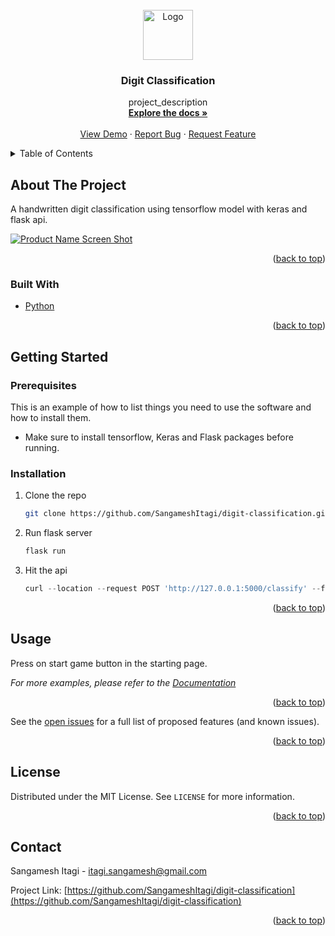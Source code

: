 <div id="top"></div>




<!-- PROJECT SHIELDS -->
<!--
*** I'm using markdown "reference style" links for readability.
*** Reference links are enclosed in brackets [ ] instead of parentheses ( ).
*** See the bottom of this document for the declaration of the reference variables
*** for contributors-url, forks-url, etc. This is an optional, concise syntax you may use.
*** https://www.markdownguide.org/basic-syntax/#reference-style-links
-->

<!-- PROJECT LOGO -->
<br />
<div align="center">
  <a href="https://github.com/SangameshItagi/digit-classification">
    <img src="images/logo.png" alt="Logo" width="80" height="80">
  </a>

<h3 align="center">Digit Classification</h3>

  <p align="center">
    project_description
    <br />
    <a href="https://github.com/SangameshItagi/digit-classification"><strong>Explore the docs »</strong></a>
    <br />
    <br />
    <a href="https://github.com/SangameshItagi/digit-classification">View Demo</a>
    ·
    <a href="https://github.com/SangameshItagi/digit-classification/issues">Report Bug</a>
    ·
    <a href="https://github.com/SangameshItagi/digit-classification/issues">Request Feature</a>
  </p>
</div>



<!-- TABLE OF CONTENTS -->
<details>
  <summary>Table of Contents</summary>
  <ol>
    <li>
      <a href="#about-the-project">About The Project</a>
      <ul>
        <li><a href="#built-with">Built With</a></li>
      </ul>
    </li>
    <li>
      <a href="#getting-started">Getting Started</a>
      <ul>
        <li><a href="#prerequisites">Prerequisites</a></li>
        <li><a href="#installation">Installation</a></li>
      </ul>
    </li>
    <li><a href="#usage">Usage</a></li>
    <li><a href="#roadmap">Roadmap</a></li>
    <li><a href="#contributors">Contributing</a></li>
    <li><a href="#license">License</a></li>
    <li><a href="#contact">Contact</a></li>
    <li><a href="#acknowledgments">Acknowledgments</a></li>
  </ol>
</details>



<!-- ABOUT THE PROJECT -->
## About The Project
A handwritten digit classification using tensorflow model with keras and flask api.



[![Product Name Screen Shot][product-screenshot]](https://example.com)

<p align="right">(<a href="#top">back to top</a>)</p>



### Built With

* [Python](https://www.python.org/)

<p align="right">(<a href="#top">back to top</a>)</p>



<!-- GETTING STARTED -->
## Getting Started

### Prerequisites

This is an example of how to list things you need to use the software and how to install them.
* Make sure to install tensorflow, Keras and Flask packages before running.

### Installation

1. Clone the repo
   ```sh
   git clone https://github.com/SangameshItagi/digit-classification.git
   ```
2. Run flask server
   ```sh
   flask run
   ```
3. Hit the api
   ```js
   curl --location --request POST 'http://127.0.0.1:5000/classify' --form 'image=@"Path to file"'
   ```

<p align="right">(<a href="#top">back to top</a>)</p>



<!-- USAGE EXAMPLES -->
## Usage

Press on start game button in the starting page.

_For more examples, please refer to the [Documentation](https://www.originguesser.com)_

<p align="right">(<a href="#top">back to top</a>)</p>


See the [open issues](https://github.com/SangameshItagi/digit-classification/issues) for a full list of proposed features (and known issues).

<p align="right">(<a href="#top">back to top</a>)</p>


<!-- LICENSE -->
## License

Distributed under the MIT License. See `LICENSE` for more information.

<p align="right">(<a href="#top">back to top</a>)</p>



<!-- CONTACT -->
## Contact
Sangamesh Itagi - itagi.sangamesh@gmail.com

Project Link: [https://github.com/SangameshItagi/digit-classification](https://github.com/SangameshItagi/digit-classification)

<p align="right">(<a href="#top">back to top</a>)</p>

<!-- MARKDOWN LINKS & IMAGES -->
<!-- https://www.markdownguide.org/basic-syntax/#reference-style-links -->
[contributors-shield]: https://img.shields.io/github/contributors/SangameshItagi/digit-classification.svg?style=for-the-badge
[contributors-url]: https://github.com/SangameshItagi/digit-classification/graphs/contributors
[forks-shield]: https://img.shields.io/github/forks/SangameshItagi/digit-classification.svg?style=for-the-badge
[forks-url]: https://github.com/SangameshItagi/digit-classification/network/members
[stars-shield]: https://img.shields.io/github/stars/SangameshItagi/digit-classification.svg?style=for-the-badge
[stars-url]: https://github.com/SangameshItagi/digit-classification/stargazers
[issues-shield]: https://img.shields.io/github/issues/SangameshItagi/digit-classification.svg?style=for-the-badge
[issues-url]: https://github.com/SangameshItagi/digit-classification/issues
[license-shield]: https://img.shields.io/github/license/SangameshItagi/digit-classification.svg?style=for-the-badge
[license-url]: https://github.com/SangameshItagi/digit-classification/blob/master/LICENSE.txt
[linkedin-shield]: https://img.shields.io/badge/-LinkedIn-black.svg?style=for-the-badge&logo=linkedin&colorB=555
[linkedin-url]: https://linkedin.com/in/linkedin_username
[product-screenshot]: images/screenshot.png
[wireframe-url]: https://github.com/SangameshItagi/digit-classification/tree/main/Wireframes
[wireframe-shield]: https://img.shields.io/badge/%20%20%20-Wireframe-red
